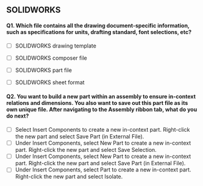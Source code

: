 ## SOLIDWORKS

#### Q1. Which file contains all the drawing document-specific information, such as specifications for units, drafting standard, font selections, etc?

- [ ] SOLIDWORKS drawing template
- [ ] SOLIDWORKS composer file
- [ ] SOLIDWORKS part file
- [ ] SOLIDWORKS sheet format


#### Q2. You want to build a new part within an assembly to ensure in-context relations and dimensions. You also want to save out this part file as its own unique file. After navigating to the Assembly ribbon tab, what do you do next? 

- [ ] Select Insert Components to create a new in-context part. Right-click the new part and select Save Part (in External File).
- [ ] Under Insert Components, select New Part to create a new in-context part. Right-click the new part and select Save Selection.
- [ ] Under Insert Components, select New Part to create a new in-context part. Right-click the new part and select Save Part (in           External File). 
- [ ] Under Insert Components, select Part to create a new in-context part. Right-click the new part and select Isolate.
